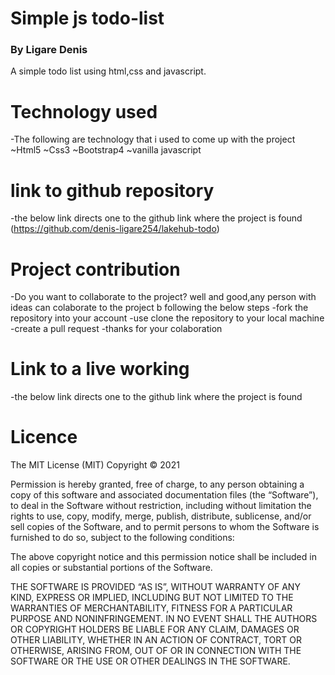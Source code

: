 # Simple js todo-list
### By Ligare Denis 
A simple todo list using html,css and javascript.

# Technology used
-The following are technology that i used to come up with the project 
    ~Html5 
    ~Css3 
    ~Bootstrap4 
    ~vanilla javascript
    

# link to github repository
-the below link directs one to the github link where the project is found 
   (https://github.com/denis-ligare254/lakehub-todo)

# Project contribution
-Do you want to collaborate to the project? well and good,any person with ideas can colaborate to the project b following the below steps -fork the repository into your account -use clone the repository to your local machine -create a pull request -thanks for your colaboration

# Link to a live working
-the below link directs one to the github link where the project is found 

# Licence
The MIT License (MIT)
Copyright © 2021 <denis Ligare>

Permission is hereby granted, free of charge, to any person obtaining a copy of this software and associated documentation files (the “Software”), to deal in the Software without restriction, including without limitation the rights to use, copy, modify, merge, publish, distribute, sublicense, and/or sell copies of the Software, and to permit persons to whom the Software is furnished to do so, subject to the following conditions:

The above copyright notice and this permission notice shall be included in all copies or substantial portions of the Software.

THE SOFTWARE IS PROVIDED “AS IS”, WITHOUT WARRANTY OF ANY KIND, EXPRESS OR IMPLIED, INCLUDING BUT NOT LIMITED TO THE WARRANTIES OF MERCHANTABILITY, FITNESS FOR A PARTICULAR PURPOSE AND NONINFRINGEMENT. IN NO EVENT SHALL THE AUTHORS OR COPYRIGHT HOLDERS BE LIABLE FOR ANY CLAIM, DAMAGES OR OTHER LIABILITY, WHETHER IN AN ACTION OF CONTRACT, TORT OR OTHERWISE, ARISING FROM, OUT OF OR IN CONNECTION WITH THE SOFTWARE OR THE USE OR OTHER DEALINGS IN THE SOFTWARE.

